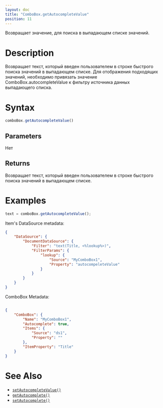```yaml
---
layout: doc
title: "ComboBox.getAutocompleteValue"
position: 11
---
```


Возвращает значение, для поиска в выпадающем списке значений. 

# Description

Возвращает текст, который введен пользователем в строке быстрого поиска значений в выпадающем списке.
Для отображения подходящих значений, необходимо привязать значение ComboBox.autocompleteValue к фильтру источника данных выпадающего списка. 

# Syntax

```js
comboBox.getAutocompleteValue()
```

## Parameters

Нет

## Returns

Возвращает текст, который введен пользователем в строке быстрого поиска значений в выпадающем списке.

# Examples

```js
text = comboBox.getAutocompleteValue();
```

Item's DataSource metadata:

```json
{
    "DataSource": {
        "DocumentDataSource": {
            "Filter": "text(Title, <%lookup%>)",
            "FilterParams": {
                "lookup": {
                    "Source": "MyComboBox1",
                    "Property": "autocompeleteValue"
                }
            }
        }        
    }
}
```

ComboBox Metadata:

```json

{
    "ComboBox": {
        "Name": "MyComboBox1",
        "Autocomplete": true,
        "Items": {
            "Source": "ds1",
            "Property": ""
        },
        "ItemProperty": "Title"
    }
}
```

# See Also

* [`setAutocompleteValue()`](../ComboBox.setAutocompleteValue/)
* [`getAutocomplete()`](../ComboBox.getAutocomplete/)
* [`setAutocomplete()`](../ComboBox.setAutocomplete/)